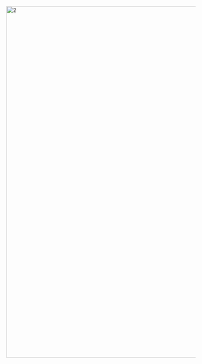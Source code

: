 <img width="1920" height="935" alt="2" src="https://github.com/user-attachments/assets/f2cf3f39-56f4-4932-8ad4-9d834db651e5" />
